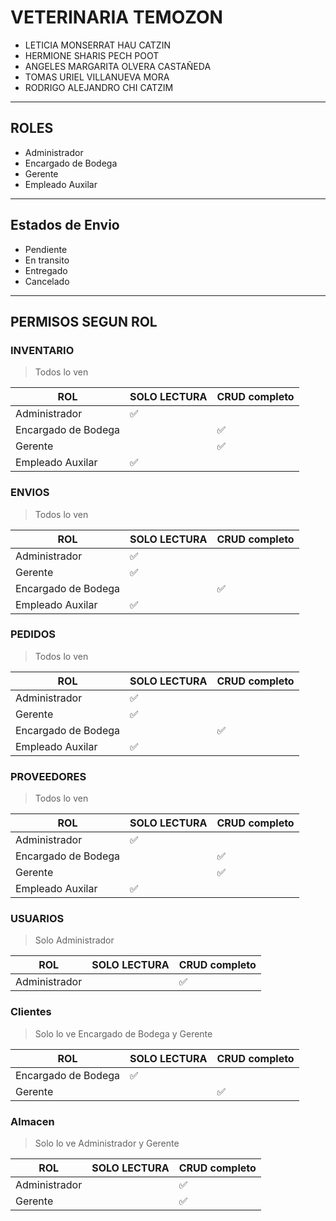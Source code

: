 # VETERINARIA TEMOZON
- LETICIA MONSERRAT HAU CATZIN 
- HERMIONE SHARIS PECH POOT
- ANGELES MARGARITA OLVERA CASTAÑEDA 
- TOMAS URIEL VILLANUEVA MORA 
- RODRIGO ALEJANDRO CHI CATZIM

***
## ROLES
- Administrador
- Encargado de Bodega
- Gerente
- Empleado Auxilar
***
## Estados de Envio
- Pendiente
- En transito
- Entregado
- Cancelado
***
## PERMISOS SEGUN ROL
### INVENTARIO 
> Todos lo ven

| ROL                 | SOLO LECTURA | CRUD completo |
| ------------------- | ------------ | ------------- |
| Administrador       | ✅            |               |
| Encargado de Bodega |              | ✅             |
| Gerente             |              | ✅             |
| Empleado Auxilar    | ✅            |               |

### ENVIOS 
> Todos lo ven

| ROL                 | SOLO LECTURA | CRUD completo |
| ------------------- | ------------ | ------------- |
| Administrador       | ✅            |               |
| Gerente             | ✅            |               |
| Encargado de Bodega |              | ✅             |
| Empleado Auxilar    | ✅            |               |

### PEDIDOS
> Todos lo ven

| ROL                 | SOLO LECTURA | CRUD completo |
| ------------------- | ------------ | ------------- |
| Administrador       | ✅            |               |
| Gerente             | ✅            |               |
| Encargado de Bodega |              | ✅             |
| Empleado Auxilar    | ✅            |               |

### PROVEEDORES
> Todos lo ven

| ROL                 | SOLO LECTURA | CRUD completo |
| ------------------- | ------------ | ------------- |
| Administrador       | ✅            |               |
| Encargado de Bodega |              | ✅             |
| Gerente             |              | ✅             |
| Empleado Auxilar    | ✅            |               |

### USUARIOS
> Solo Administrador

| ROL           | SOLO LECTURA | CRUD completo |
| ------------- | ------------ | ------------- |
| Administrador |              | ✅             |

### Clientes
> Solo lo ve Encargado de Bodega y Gerente

| ROL                 | SOLO LECTURA | CRUD completo |
| ------------------- | ------------ | ------------- |
| Encargado de Bodega | ✅            |               |
| Gerente             |              | ✅             |

### Almacen
> Solo lo ve Administrador y Gerente

| ROL           | SOLO LECTURA | CRUD completo |
| ------------- | ------------ | ------------- |
| Administrador |              | ✅             |
| Gerente       |              | ✅             |

